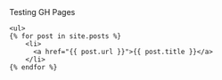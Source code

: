 <html>
<head>
	<meta charset="utf-8">
	<title>Oh God, I think I'm geerrrna BLLLLLOOOGG!</title>
</head>
<body>
	Testing GH Pages

	<ul>
	{% for post in site.posts %}
		<li>
		  <a href="{{ post.url }}">{{ post.title }}</a>
		</li>
	{% endfor %}
</ul>
</body>
</html>
